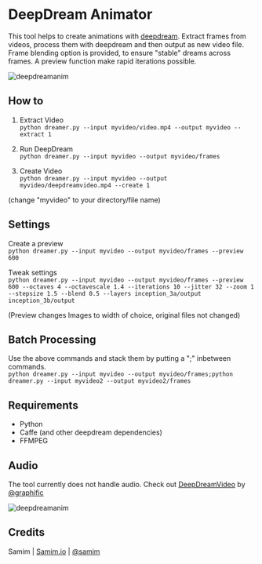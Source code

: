 # DeepDream Animator

This tool helps to create animations with [deepdream](https://github.com/google/deepdream).
Extract frames from videos, process them with deepdream and then output as new video file.
Frame blending option is provided, to ensure "stable" dreams across frames.
A preview function make rapid iterations possible.

![deepdreamanim](https://i.imgur.com/JiMIQ01.gif "deep dream animation")

## How to
1. Extract Video  
`python dreamer.py --input myvideo/video.mp4 --output myvideo --extract 1`

2. Run DeepDream  
`python dreamer.py --input myvideo --output myvideo/frames`

3. Create Video  
`python dreamer.py --input myvideo --output myvideo/deepdreamvideo.mp4 --create 1`

(change "myvideo" to your directory/file name)


## Settings
Create a preview  
`python dreamer.py --input myvideo --output myvideo/frames --preview 600 `

Tweak settings  
`python dreamer.py --input myvideo --output myvideo/frames --preview 600 --octaves 4 --octavescale 1.4 --iterations 10 --jitter 32 --zoom 1 --stepsize 1.5 --blend 0.5 --layers inception_3a/output inception_3b/output`

(Preview changes Images to width of choice, original files not changed)

## Batch Processing
Use the above commands and stack them by putting a ";" inbetween commands.  
`python dreamer.py --input myvideo --output myvideo/frames;python dreamer.py --input myvideo2 --output myvideo2/frames`


## Requirements
- Python
- Caffe (and other deepdream dependencies)
- FFMPEG

## Audio
The tool currently does not handle audio.
Check out [DeepDreamVideo](https://github.com/graphific/DeepDreamVideo) by [@graphific](https://twitter.com/graphific)

![deepdreamanim](https://i.imgur.com/MpoYxZX.gif "deep dream animation")

## Credits

Samim | [Samim.io](http://samim.io) | [@samim](https://twitter.com/samim)
